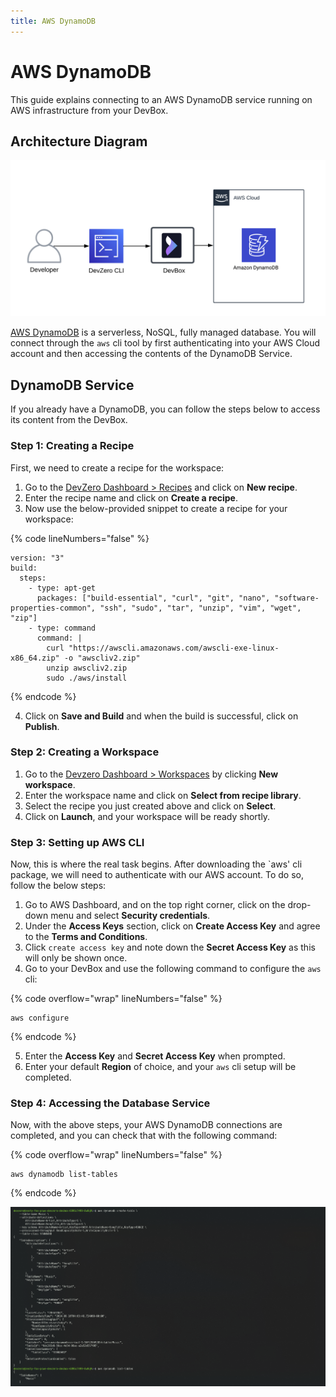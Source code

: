 ```yaml
---
title: AWS DynamoDB
---
```

# AWS DynamoDB

This guide explains connecting to an AWS DynamoDB service running on AWS infrastructure from your DevBox.

## Architecture Diagram

![AWS DynamoDB Architecture](../../../.gitbook/assets/aws-dynamodb-architecture.png)

<!-- markdown-link-check-disable-next-line -->
[AWS DynamoDB](https://docs.aws.amazon.com/amazondynamodb/latest/developerguide/Introduction.html) is a serverless, NoSQL, fully managed database. You will connect through the `aws` cli tool by first authenticating into your AWS Cloud account and then accessing the contents of the DynamoDB Service.

## DynamoDB Service

If you already have a DynamoDB, you can follow the steps below to access its content from the DevBox.

### Step 1: Creating a Recipe

First, we need to create a recipe for the workspace:

1. Go to the [DevZero Dashboard > Recipes](https://www.devzero.io/dashboard/recipes) and click on **New recipe**.
2. Enter the recipe name and click on **Create a recipe**.
3. Now use the below-provided snippet to create a recipe for your workspace:

{% code lineNumbers="false" %}
```
version: "3"
build:
  steps:
    - type: apt-get
      packages: ["build-essential", "curl", "git", "nano", "software-properties-common", "ssh", "sudo", "tar", "unzip", "vim", "wget", "zip"]
    - type: command
      command: |
        curl "https://awscli.amazonaws.com/awscli-exe-linux-x86_64.zip" -o "awscliv2.zip"
        unzip awscliv2.zip
        sudo ./aws/install
```
{% endcode %}

4. Click on **Save and Build** and when the build is successful, click on **Publish**.

### Step 2: Creating a Workspace

1. Go to the [Devzero Dashboard > Workspaces](https://www.devzero.io/dashboard/workspaces) by clicking **New workspace**.
2. Enter the workspace name and click on **Select from recipe library**.
3. Select the recipe you just created above and click on **Select**.
4. Click on **Launch**, and your workspace will be ready shortly.

### Step 3: Setting up AWS CLI

Now, this is where the real task begins. After downloading the `aws' cli package, we will need to authenticate with our AWS account. To do so, follow the below steps:

1. Go to AWS Dashboard, and on the top right corner, click on the drop-down menu and select **Security credentials**.
2. Under the **Access Keys** section, click on **Create Access Key** and agree to the **Terms and Conditions**.
3. Click `create access key` and note down the **Secret Access Key** as this will only be shown once.
4. Go to your DevBox and use the following command to configure the `aws` cli:

{% code overflow="wrap" lineNumbers="false" %}
```
aws configure
```
{% endcode %}

5. Enter the **Access Key** and **Secret Access Key** when prompted.
6. Enter your default **Region** of choice, and your `aws` cli setup will be completed.

### Step 4: Accessing the Database Service

Now, with the above steps, your AWS DynamoDB connections are completed, and you can check that with the following command:

{% code overflow="wrap" lineNumbers="false" %}
```
aws dynamodb list-tables
```
{% endcode %}

![GCP DynamoDB Creation and Access](../../../.gitbook/assets/aws-dynamodb-creation.png)
